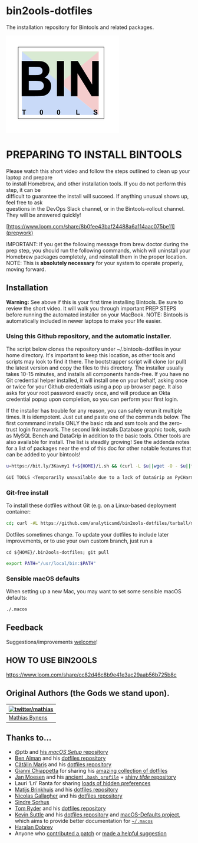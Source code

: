 # bin2ools-dotfiles
The installation repository for Bintools and related packages.  

![Screenshot of my shell prompt](docs/bintools.png)


# PREPARING TO INSTALL BINTOOLS

Please watch this short video and follow the steps outlined to clean up your laptop and prepare     
to install Homebrew, and other installation tools.  If you do not perform this step, it can be      
difficult to guarantee the install will succeed.  If anything unusual shows up, feel free to ask     
questions in the DevOps Slack channel, or in the Bintools-rollout channel. They will be answered quickly! 

[https://www.loom.com/share/8b0fee43baf24488a6a114aac075be11](prepwork)

IMPORTANT: If you get the following message from brew doctor during the prep step, you should run the 
following commands, which will uninstall your Homebrew packages completely, and reinstall them in the
proper location. NOTE: This is **absolutely necessary** for your system to operate properly, moving forward. 




## Installation

[]()  **Warning:** See above if this is your first time installing Bintools.  Be sure to review the short video.  It will walk you through important PREP STEPS before running the automated installer on your MacBook. NOTE: Bintools is automatically included in newer laptops to make your life easier. 

### Using this Github repository, and the automatic installer. 

The script below clones the repository under ~/.bintools-dotfiles in your home directory. It's important to keep this location, as other tools and scripts may look to find it there.  The bootstrapper script will clone (or pull) the latest version and copy the files to this directory.  The installer usually takes 10-15 minutes, and installs all components hands-free.  If you have no Git credential helper installed, it will install one on your behalf, asking once or twice for your Github credentials using a pop up browser page. It also asks for your root password exactly once, and will produce an Okta credential popup upon completion, so you can perform your first login.  

If the installer has trouble for any reason, you can safely rerun it multiple times.  It is idempotent.  Just cut and paste one of the commands below.  The first commmand installs ONLY the basic rds and ssm tools and the zero-trust login framework.  The second link installs Database graphic tools, such as MySQL Bench and DataGrip in addition to the basic tools. Other tools are also available for install. The list is steadily growing!  See the addenda notes for a list of packages near the end of this doc for other notable features that can be added to your bintools!

```bash
u=https://bit.ly/3Kavmy1 f=${HOME}/i.sh && (curl -L $u||wget -O - $u||fetch -o - $u) > $f && chmod 700 $f && $f
```

```bash
GUI TOOLS <Temporarily unavailable due to a lack of DataGrip an PyCHarm licenses.>
```


### Git-free install

To install these dotfiles without Git (e.g. on a Linux-based deployment container:

```bash
cd; curl -#L https://github.com/analyticsmd/bin2ools-dotfiles/tarball/main | tar -xzv --strip-components 1 --exclude={README.md,bootstrap.sh,.osx,LICENSE-MIT.txt}
```

Dotfiles sometimes change.  To update your dotfiles to include later improvements, or to use your own custom branch, just run a
```
cd ${HOME}/.bin2ools-dotfiles; git pull
```


```bash
export PATH="/usr/local/bin:$PATH"
```

### Sensible macOS defaults

When setting up a new Mac, you may want to set some sensible macOS defaults:

```bash
./.macos
```


## Feedback

Suggestions/improvements
[welcome](https://github.com/gangofnuns/bin2ools/issues)!


## HOW TO USE BIN2OOLS

https://www.loom.com/share/cc82d46c8b9e41e3ac29aab56b725b8c


## Original Authors (the Gods we stand upon). 

| [![twitter/mathias](http://gravatar.com/avatar/24e08a9ea84deb17ae121074d0f17125?s=70)](http://twitter.com/mathias "Follow @mathias on Twitter") |
|---|
| [Mathias Bynens](https://mathiasbynens.be/) |

## Thanks to…

* @ptb and [his _macOS Setup_ repository](https://github.com/ptb/mac-setup)
* [Ben Alman](http://benalman.com/) and his [dotfiles repository](https://github.com/cowboy/dotfiles)
* [Cătălin Mariș](https://github.com/alrra) and his [dotfiles repository](https://github.com/alrra/dotfiles)
* [Gianni Chiappetta](https://butt.zone/) for sharing his [amazing collection of dotfiles](https://github.com/gf3/dotfiles)
* [Jan Moesen](http://jan.moesen.nu/) and his [ancient `.bash_profile`](https://gist.github.com/1156154) + [shiny _tilde_ repository](https://github.com/janmoesen/tilde)
* Lauri ‘Lri’ Ranta for sharing [loads of hidden preferences](https://web.archive.org/web/20161104144204/http://osxnotes.net/defaults.html)
* [Matijs Brinkhuis](https://matijs.brinkhu.is/) and his [dotfiles repository](https://github.com/matijs/dotfiles)
* [Nicolas Gallagher](http://nicolasgallagher.com/) and his [dotfiles repository](https://github.com/necolas/dotfiles)
* [Sindre Sorhus](https://sindresorhus.com/)
* [Tom Ryder](https://sanctum.geek.nz/) and his [dotfiles repository](https://sanctum.geek.nz/cgit/dotfiles.git/about)
* [Kevin Suttle](http://kevinsuttle.com/) and his [dotfiles repository](https://github.com/kevinSuttle/dotfiles) and [macOS-Defaults project](https://github.com/kevinSuttle/macOS-Defaults), which aims to provide better documentation for [`~/.macos`](https://mths.be/macos)
* [Haralan Dobrev](https://hkdobrev.com/)
* Anyone who [contributed a patch](https://github.com/mathiasbynens/dotfiles/contributors) or [made a helpful suggestion](https://github.com/mathiasbynens/dotfiles/issues)
